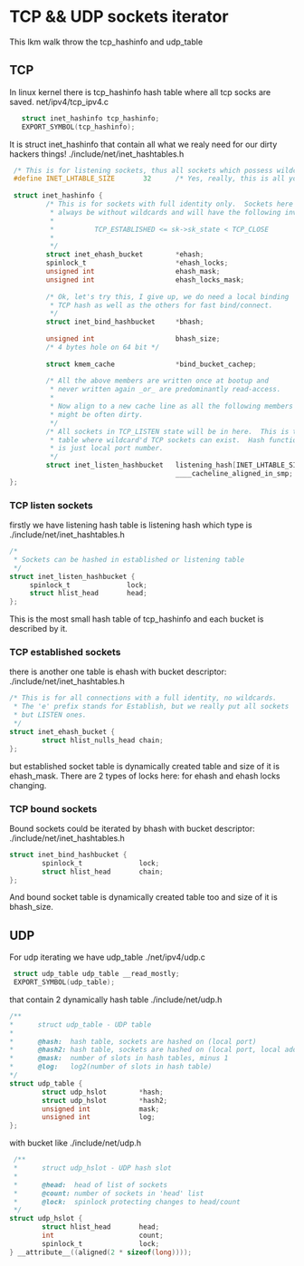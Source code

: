 # TCP && UDP sockets iterator
This lkm walk throw the tcp_hashinfo and udp_table
## TCP
In linux kernel there is tcp_hashinfo hash table where all tcp socks are saved.
net/ipv4/tcp_ipv4.c
``` c
   struct inet_hashinfo tcp_hashinfo;
   EXPORT_SYMBOL(tcp_hashinfo);
```
It is struct inet_hashinfo that contain all what we realy need for our dirty hackers things!
./include/net/inet_hashtables.h
```c
 /* This is for listening sockets, thus all sockets which possess wildcards. */
 #define INET_LHTABLE_SIZE       32      /* Yes, really, this is all you need. */
 
 struct inet_hashinfo {
         /* This is for sockets with full identity only.  Sockets here will
          * always be without wildcards and will have the following invariant:
          *
          *          TCP_ESTABLISHED <= sk->sk_state < TCP_CLOSE
          *
          */
         struct inet_ehash_bucket        *ehash;
         spinlock_t                      *ehash_locks;
         unsigned int                    ehash_mask;
         unsigned int                    ehash_locks_mask;
 
         /* Ok, let's try this, I give up, we do need a local binding
          * TCP hash as well as the others for fast bind/connect.
          */
         struct inet_bind_hashbucket     *bhash;
 
         unsigned int                    bhash_size;
         /* 4 bytes hole on 64 bit */
 
         struct kmem_cache               *bind_bucket_cachep;
 
         /* All the above members are written once at bootup and
          * never written again _or_ are predominantly read-access.
          *
          * Now align to a new cache line as all the following members
          * might be often dirty.
          */
         /* All sockets in TCP_LISTEN state will be in here.  This is the only
          * table where wildcard'd TCP sockets can exist.  Hash function here
          * is just local port number.
          */
         struct inet_listen_hashbucket   listening_hash[INET_LHTABLE_SIZE]
                                         ____cacheline_aligned_in_smp;
};
```

### TCP listen sockets
firstly we have listening hash table is listening hash which type is
./include/net/inet_hashtables.h
```c
/*
 * Sockets can be hashed in established or listening table
 */
struct inet_listen_hashbucket {
     spinlock_t              lock;
     struct hlist_head       head;
};
```
This is the most small hash table of tcp_hashinfo and each bucket is described by it.

### TCP established sockets
there is another one table is ehash with bucket descriptor:
./include/net/inet_hashtables.h
```c
/* This is for all connections with a full identity, no wildcards.
 * The 'e' prefix stands for Establish, but we really put all sockets
 * but LISTEN ones.
 */
struct inet_ehash_bucket {
        struct hlist_nulls_head chain;
};
```
but established socket table is dynamically created table and size of it is ehash_mask.
There are 2 types of locks here: for ehash and ehash locks changing.

### TCP bound sockets
Bound sockets could be iterated by bhash with bucket descriptor:
./include/net/inet_hashtables.h
```c
struct inet_bind_hashbucket {
        spinlock_t              lock;
        struct hlist_head       chain;
};
```
And bound socket table is dynamically created table too and size of it is bhash_size.

## UDP
For udp iterating we have udp_table
./net/ipv4/udp.c
```c
 struct udp_table udp_table __read_mostly;
 EXPORT_SYMBOL(udp_table);
 ```
 that contain 2 dynamically hash table
 ./include/net/udp.h
 ```c
/**
 *      struct udp_table - UDP table
 *
 *      @hash:  hash table, sockets are hashed on (local port)
 *      @hash2: hash table, sockets are hashed on (local port, local address)
 *      @mask:  number of slots in hash tables, minus 1
 *      @log:   log2(number of slots in hash table)
 */
 struct udp_table {
         struct udp_hslot        *hash;
         struct udp_hslot        *hash2;
         unsigned int            mask;
         unsigned int            log;
 };
 ```
with bucket like 
./include/net/udp.h
```c
 /**
 *      struct udp_hslot - UDP hash slot
 *
 *      @head:  head of list of sockets
 *      @count: number of sockets in 'head' list
 *      @lock:  spinlock protecting changes to head/count
 */
struct udp_hslot {
        struct hlist_head       head;
        int                     count;
        spinlock_t              lock;
} __attribute__((aligned(2 * sizeof(long))));
```